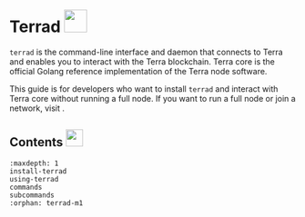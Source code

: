 # Terrad <img src="/img/Terrad.svg" height="40px">

`terrad` is the command-line interface and daemon that connects to Terra and enables you to interact with the Terra blockchain. Terra core is the official Golang reference implementation of the Terra node software.

This guide is for developers who want to install `terrad` and interact with Terra core without running a full node. If you want to run a full node or join a network, visit [](../../full-node/run-a-full-terra-node/README.md).

## Contents <img src="/img/Glossary.svg" height="30px"> 
```{toctree}
:maxdepth: 1
install-terrad
using-terrad
commands
subcommands
:orphan: terrad-m1
```
